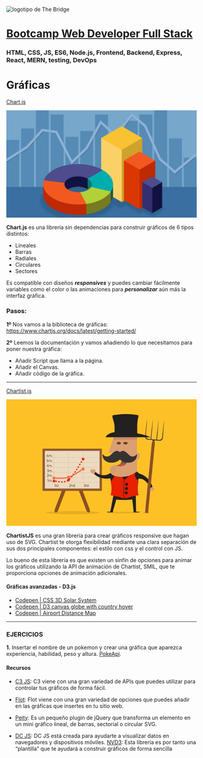 ![logotipo de The Bridge](https://user-images.githubusercontent.com/27650532/77754601-e8365180-702b-11ea-8bed-5bc14a43f869.png "logotipo de The Bridge")

# [Bootcamp Web Developer Full Stack](https://www.thebridge.tech/bootcamps/bootcamp-fullstack-developer/)

### HTML, CSS, JS, ES6, Node.js, Frontend, Backend, Express, React, MERN, testing, DevOps

# Gráficas  
[Chart.js](http://www.chartjs.org/)

![Chart](../../../assets/core/clase12/chart.jpeg)

**Chart.js** es una librería sin dependencias para construir gráficos de 6 tipos distintos: 
- Lineales
- Barras
- Radiales 
- Circulares 
- Sectores

Es compatible con diseños ***responsives*** y puedes cambiar fácilmente variables como el color o las animaciones para ***personalizar*** aún más la interfaz gráfica.

### Pasos:

**1º** Nos vamos a la biblioteca de gráficas: https://www.chartjs.org/docs/latest/getting-started/

**2º** Leemos la documentación y vamos añadiendo lo que necesitamos para poner nuestra gráfica:

- Añadir Script que llama a la página.
- Añadir el Canvas.
- Añadir código de la gráfica.

* * *


[Chartist.js](http://gionkunz.github.io/chartist-js/)

![Chartist.js](../../../assets/core/clase12/chartist.gif)

**ChartistJS** es una gran librería para crear gráficos responsive que hagan uso de SVG. Chartist te otorga flexibilidad mediante una clara separación de sus dos principales componentes: el estilo con css y el control con JS. 

Lo bueno de esta librería es que existen un sinfín de opciones para animar los gráficos utilizando la API de animación de Chartist, SMIL, que te proporciona opciones de animación adicionales.




#### Gráficas avanzadas - D3.js

- [Codepen | CSS 3D Solar System](https://codepen.io/juliangarnier/pen/idhuG)
- [Codepen | D3 canvas globe with country hover](https://codepen.io/jorin/pen/YNajXZ)
- [Codepen | Airport Distance Map](https://codepen.io/shshaw/pen/vJNMQY)

* * * 

### EJERCICIOS

**1.** Insertar el nombre de un pokemon y crear una gráfica que aparezca experiencia, habilidad, peso y altura. [PokeApi](https://pokeapi.co/).

#### Recursos

- [C3 JS](https://c3js.org/): C3 viene con una gran variedad de APIs que puedes utilizar para controlar tus gráficos de forma fácil.

- [Flot](https://github.com/flot/flot): Flot viene con una gran variedad de opciones que puedes añadir en las gráficas que insertes en tu sitio web. 

- [Peity](https://benpickles.github.io/peity/): Es un pequeño plugin de jQuery que transforma un elemento en un mini gráfico lineal, de barras, sectorial o circular SVG.

- [DC JS](https://dc-js.github.io/dc.js/):  DC JS está creada para ayudarte a visualizar datos en navegadores y dispositivos móviles. 
[NVD3](https://nvd3.org/examples/index.html):  Esta librería es por tanto una “plantilla” que te ayudará a construir gráficos de forma sencilla




